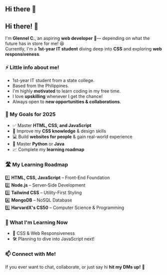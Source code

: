 ## Hi there 👋

<!--
**glennel26/glennel26** is a ✨ _special_ ✨ repository because its `README.md` (this file) appears on your GitHub profile.

Here are some ideas to get you started:

- 🔭 I’m currently working on ...
- 🌱 I’m currently learning ...
- 👯 I’m looking to collaborate on ...
- 🤔 I’m looking for help with ...
- 💬 Ask me about ...
- 📫 How to reach me: ...
- 😄 Pronouns: ...
- ⚡ Fun fact: ...
-->
## Hi there! 👋

I'm **Glennel C.**, an aspiring **web developer** 🚀— depending on what the future has in store for me! 😆  
Currently, I'm a **1st-year IT student** diving deep into **CSS** and exploring **web responsiveness**.  

### ⚡ Little info about me!
- 1st-year IT student from a state college.
- Based from the Philippines.
- I'm highly **motivated** to learn coding in my free time.  
- I love **upskilling** whenever I get the chance!  
- Always open to **new opportunities & collaborations**.  

### 🎯 My Goals for 2025
- ✅ Master **HTML, CSS, and JavaScript**  
- 🎨 Improve my **CSS knowledge** & design skills  
- 💻 Build **websites for people** & gain real-world experience  
- 🐍 Master **Python** or **Java**  
- 📈 Complete my **learning roadmap**  

### 🛣️ My Learning Roadmap  
1️⃣ **HTML, CSS, JavaScript** – Front-End Foundation  
2️⃣ **Node.js** – Server-Side Development  
3️⃣ **Tailwind CSS** – Utility-First Styling  
4️⃣ **MongoDB** – NoSQL Database  
5️⃣ **HarvardX's CS50** – Computer Science & Programming  

### 🌱 What I'm Learning Now  
- 📌 CSS & Web Responsiveness  
- 🛠️ Planning to dive into JavaScript next!  


### 📫 Connect with Me!  
If you ever want to chat, collaborate, or just say hi **hit my DMs up!** 💬
